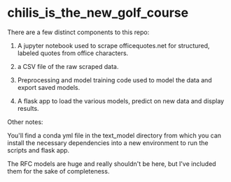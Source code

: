 # chilis_is_the_new_golf_course

There are a few distinct components to this repo:

1. A jupyter notebook used to scrape officequotes.net for structured, labeled quotes from office characters.

2. a CSV file of the raw scraped data.

3. Preprocessing and model training code used to model the data and export saved models.

4. A flask app to load the various models, predict on new data and display results.

Other notes:

You'll find a conda yml file in the text_model directory from which you can install the necessary dependencies into a new environment to run the scripts and flask app.

The RFC models are huge and really shouldn't be here, but I've included them for the sake of completeness.


